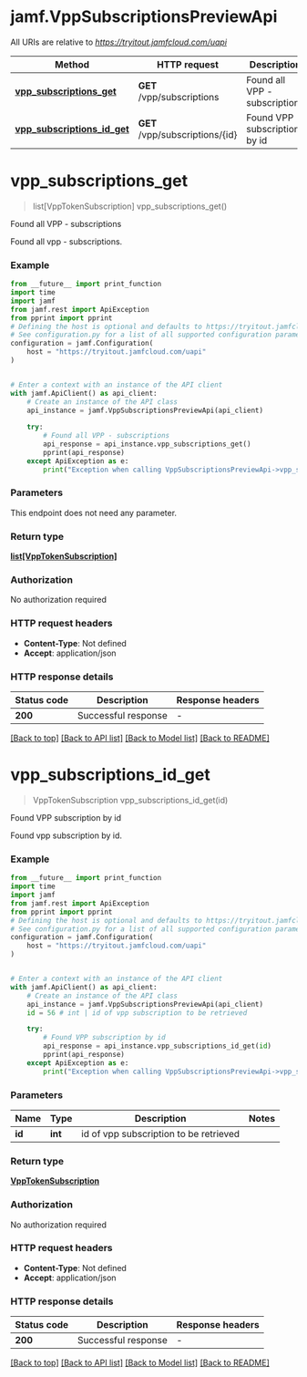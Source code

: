 # jamf.VppSubscriptionsPreviewApi

All URIs are relative to *https://tryitout.jamfcloud.com/uapi*

Method | HTTP request | Description
------------- | ------------- | -------------
[**vpp_subscriptions_get**](VppSubscriptionsPreviewApi.md#vpp_subscriptions_get) | **GET** /vpp/subscriptions | Found all VPP - subscriptions 
[**vpp_subscriptions_id_get**](VppSubscriptionsPreviewApi.md#vpp_subscriptions_id_get) | **GET** /vpp/subscriptions/{id} | Found VPP subscription by id 


# **vpp_subscriptions_get**
> list[VppTokenSubscription] vpp_subscriptions_get()

Found all VPP - subscriptions 

Found all vpp - subscriptions. 

### Example

```python
from __future__ import print_function
import time
import jamf
from jamf.rest import ApiException
from pprint import pprint
# Defining the host is optional and defaults to https://tryitout.jamfcloud.com/uapi
# See configuration.py for a list of all supported configuration parameters.
configuration = jamf.Configuration(
    host = "https://tryitout.jamfcloud.com/uapi"
)


# Enter a context with an instance of the API client
with jamf.ApiClient() as api_client:
    # Create an instance of the API class
    api_instance = jamf.VppSubscriptionsPreviewApi(api_client)
    
    try:
        # Found all VPP - subscriptions 
        api_response = api_instance.vpp_subscriptions_get()
        pprint(api_response)
    except ApiException as e:
        print("Exception when calling VppSubscriptionsPreviewApi->vpp_subscriptions_get: %s\n" % e)
```

### Parameters
This endpoint does not need any parameter.

### Return type

[**list[VppTokenSubscription]**](VppTokenSubscription.md)

### Authorization

No authorization required

### HTTP request headers

 - **Content-Type**: Not defined
 - **Accept**: application/json

### HTTP response details
| Status code | Description | Response headers |
|-------------|-------------|------------------|
**200** | Successful response |  -  |

[[Back to top]](#) [[Back to API list]](../README.md#documentation-for-api-endpoints) [[Back to Model list]](../README.md#documentation-for-models) [[Back to README]](../README.md)

# **vpp_subscriptions_id_get**
> VppTokenSubscription vpp_subscriptions_id_get(id)

Found VPP subscription by id 

Found vpp subscription by id. 

### Example

```python
from __future__ import print_function
import time
import jamf
from jamf.rest import ApiException
from pprint import pprint
# Defining the host is optional and defaults to https://tryitout.jamfcloud.com/uapi
# See configuration.py for a list of all supported configuration parameters.
configuration = jamf.Configuration(
    host = "https://tryitout.jamfcloud.com/uapi"
)


# Enter a context with an instance of the API client
with jamf.ApiClient() as api_client:
    # Create an instance of the API class
    api_instance = jamf.VppSubscriptionsPreviewApi(api_client)
    id = 56 # int | id of vpp subscription to be retrieved

    try:
        # Found VPP subscription by id 
        api_response = api_instance.vpp_subscriptions_id_get(id)
        pprint(api_response)
    except ApiException as e:
        print("Exception when calling VppSubscriptionsPreviewApi->vpp_subscriptions_id_get: %s\n" % e)
```

### Parameters

Name | Type | Description  | Notes
------------- | ------------- | ------------- | -------------
 **id** | **int**| id of vpp subscription to be retrieved | 

### Return type

[**VppTokenSubscription**](VppTokenSubscription.md)

### Authorization

No authorization required

### HTTP request headers

 - **Content-Type**: Not defined
 - **Accept**: application/json

### HTTP response details
| Status code | Description | Response headers |
|-------------|-------------|------------------|
**200** | Successful response |  -  |

[[Back to top]](#) [[Back to API list]](../README.md#documentation-for-api-endpoints) [[Back to Model list]](../README.md#documentation-for-models) [[Back to README]](../README.md)

